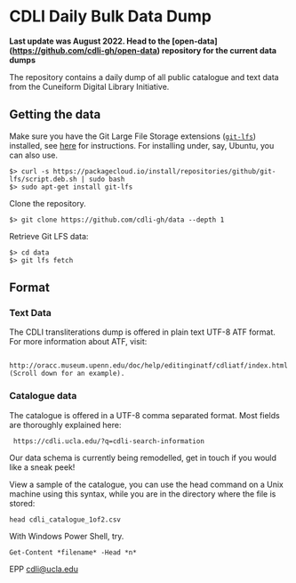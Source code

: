 # CDLI Daily Bulk Data Dump

**Last update was August 2022. Head to the [open-data] (https://github.com/cdli-gh/open-data) repository for the current data dumps**   
  
The repository contains a daily dump of all public catalogue and text data from the Cuneiform Digital Library Initiative. 

## Getting the data

Make sure you have the Git Large File Storage extensions ([`git-lfs`](https://github.com/git-lfs/git-lfs)) installed, see [here](https://docs.github.com/en/repositories/working-with-files/managing-large-files/installing-git-large-file-storage) for instructions. For installing under, say, Ubuntu, you can also use.

    $> curl -s https://packagecloud.io/install/repositories/github/git-lfs/script.deb.sh | sudo bash
    $> sudo apt-get install git-lfs
  
Clone the repository.

    $> git clone https://github.com/cdli-gh/data --depth 1
  
Retrieve Git LFS data:
  
    $> cd data
    $> git lfs fetch

## Format
### Text Data
The CDLI transliterations dump is offered in plain text UTF-8 ATF format.
For more information about ATF, visit:

      http://oracc.museum.upenn.edu/doc/help/editinginatf/cdliatf/index.html (Scroll down for an example).


### Catalogue data
The catalogue is offered in a UTF-8 comma separated format. Most fields are thoroughly explained here:

     https://cdli.ucla.edu/?q=cdli-search-information  
Our data schema is currently being remodelled, get in touch if you would like a sneak peek!

View a sample of the catalogue, you can use the head command on a Unix machine using this syntax, while you are in the directory where the file is stored:
```
head cdli_catalogue_1of2.csv
```
With Windows Power Shell, try.
```
Get-Content *filename* -Head *n*
```

EPP cdli@ucla.edu
